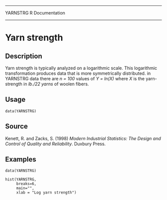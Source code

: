   ---------- -----------------
  YARNSTRG   R Documentation
  ---------- -----------------

Yarn strength
=============

Description
-----------

Yarn strength is typically analyzed on a logarithmic scale. This
logarithmic transformation produces data that is more symmetrically
distributed. in YARNSTRG data there are *n = 100* values of *Y = ln(X)*
where *X* is the yarn-strength in *lb./22 yarns* of woolen fibers.

Usage
-----

    data(YARNSTRG)

Source
------

Kenett, R. and Zacks, S. (1998) *Modern Industrial Statistics: The
Design and Control of Quality and Reliability*. Duxbury Press.

Examples
--------

    data(YARNSTRG)

    hist(YARNSTRG,  
         breaks=6,  
         main="",   
         xlab = "Log yarn strength")
